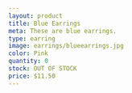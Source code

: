 ```yaml
---
layout: product
title: Blue Earrings
meta: These are blue earrings. 
type: earring
image: earrings/blueearrings.jpg
color: Pink
quantity: 0
stock: OUT OF STOCK
price: $11.50
---
```



